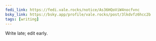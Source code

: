```yaml
---
fedi_link: https://fedi.vale.rocks/notice/As36HQoViW4nocfvnc
bsky_link: https://bsky.app/profile/vale.rocks/post/3lkdvfz6hcc2b
tags: [writing]
---
```


Write late; edit early.

